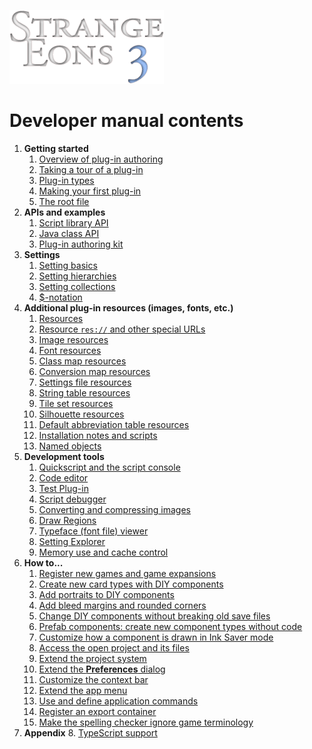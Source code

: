 ![Strange Eons 3](images/se3-header.png)

# Developer manual contents

1. **Getting started**
   1. [Overview of plug-in authoring](dm-overview.md)
   2. [Taking a tour of a plug-in](dm-walkthrough.md)
   3. [Plug-in types](dm-plugin-types.md)
   4. [Making your first plug-in](dm-first-plugin.md)
   5. [The root file](dm-eons-plugin.md)
2. **APIs and examples**
   1. [Script library API](dm-script-api.md)
   2. [Java class API](dm-java-api.md)
   3. [Plug-in authoring kit](dm-pak.md)
3. **Settings**
   1. [Setting basics](dm-settings.md)
   2. [Setting hierarchies](dm-setting-hierarchies.md)
   3. [Setting collections](dm-setting-collections.md)
   4. [$-notation](dm-dollar-notation.md)
4. **Additional plug-in resources (images, fonts, etc.)**
   1. [Resources](dm-resources.md)
   2. [Resource `res://` and other special URLs](dm-special-urls.md)
   3. [Image resources](dm-res-image.md)
   4. [Font resources](dm-res-font.md)
   5. [Class map resources](dm-res-classmap.md)
   6. [Conversion map resources](dm-res-conversionmap.md)
   7. [Settings file resources](dm-res-settings.md)
   8. [String table resources](dm-res-string-table.md)
   9. [Tile set resources](dm-res-tile-set.md)
   10. [Silhouette resources](dm-res-silhouette.md)
   11. [Default abbreviation table resources](dm-res-abbrv-table.md)
   12. [Installation notes and scripts](dm-installation.md)
   13. [Named objects](dm-named-objects.md)
5. **Development tools**
   1. [Quickscript and the script console](dm-quickscript.md)
   2. [Code editor](dm-code-editor.md)
   3. [Test Plug-in](dm-test-plugin.md)
   4. [Script debugger](dm-debugger.md)
   5. [Converting and compressing images](dm-convert-image.md)
   6. [Draw Regions](dm-draw-regions.md)
   7. [Typeface (font file) viewer](dm-type-viewer.md)
   8. [Setting Explorer](dm-setting-explorer.md)
   9. [Memory use and cache control](dm-memory.md)
6. **How to...**
   1. [Register new games and game expansions](dm-register-game.md)
   2. [Create new card types with DIY components](dm-diy.md)
   3. [Add portraits to DIY components](dm-diy-portraits.md)
   4. [Add bleed margins and rounded corners](dm-diy-bleed-margins.md)
   5. [Change DIY components without breaking old save files](dm-compatibility.md)
   6. [Prefab components: create new component types without code](dm-diy-prefab.md)
   7. [Customize how a component is drawn in Ink Saver mode](dm-ink-saver.md)
   8. [Access the open project and its files](dm-project.md)
   9. [Extend the project system](dm-project-ext.md)
   10. [Extend the **Preferences** dialog](dm-preferences.md)
   11. [Customize the context bar](dm-context-bar.md)
   12. [Extend the app menu](dm-app-menu.md)
   13. [Use and define application commands](dm-app-commands.md)
   14. [Register an export container](dm-export-container.md)
   15. [Make the spelling checker ignore game terminology](dm-spelling-exclusions.md)
7. **Appendix**
   8. 	[TypeScript support](dm-typescript.md)
